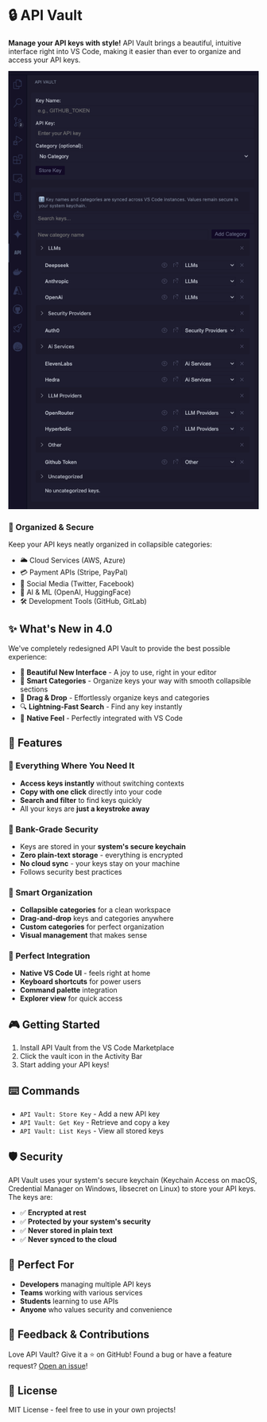 # 🔒 API Vault

**Manage your API keys with style!** API Vault brings a beautiful, intuitive interface right into VS Code, making it easier than ever to organize and access your API keys.

![API Vault Demo](api-vault-ui.png)

### 🎯 Organized & Secure
Keep your API keys neatly organized in collapsible categories:
- 🌥️ Cloud Services (AWS, Azure)
- 💳 Payment APIs (Stripe, PayPal)
- 🔗 Social Media (Twitter, Facebook)
- 🤖 AI & ML (OpenAI, HuggingFace)
- 🛠️ Development Tools (GitHub, GitLab)

## ✨ What's New in 4.0

We've completely redesigned API Vault to provide the best possible experience:

- 🎨 **Beautiful New Interface** - A joy to use, right in your editor
- 📁 **Smart Categories** - Organize keys your way with smooth collapsible sections
- 🎯 **Drag & Drop** - Effortlessly organize keys and categories
- 🔍 **Lightning-Fast Search** - Find any key instantly
- 💅 **Native Feel** - Perfectly integrated with VS Code

## 🚀 Features

### 🎯 Everything Where You Need It
- **Access keys instantly** without switching contexts
- **Copy with one click** directly into your code
- **Search and filter** to find keys quickly
- All your keys are **just a keystroke away**

### 🔐 Bank-Grade Security
- Keys are stored in your **system's secure keychain**
- **Zero plain-text storage** - everything is encrypted
- **No cloud sync** - your keys stay on your machine
- Follows security best practices

### 🎨 Smart Organization
- **Collapsible categories** for a clean workspace
- **Drag-and-drop** keys and categories anywhere
- **Custom categories** for perfect organization
- **Visual management** that makes sense

### 🚀 Perfect Integration
- **Native VS Code UI** - feels right at home
- **Keyboard shortcuts** for power users
- **Command palette** integration
- **Explorer view** for quick access

## 🎮 Getting Started

1. Install API Vault from the VS Code Marketplace
2. Click the vault icon in the Activity Bar
3. Start adding your API keys!

## ⌨️ Commands

- `API Vault: Store Key` - Add a new API key
- `API Vault: Get Key` - Retrieve and copy a key
- `API Vault: List Keys` - View all stored keys

## 🛡️ Security

API Vault uses your system's secure keychain (Keychain Access on macOS, Credential Manager on Windows, libsecret on Linux) to store your API keys. The keys are:

- ✅ **Encrypted at rest**
- ✅ **Protected by your system's security**
- ✅ **Never stored in plain text**
- ✅ **Never synced to the cloud**

## 🎯 Perfect For

- **Developers** managing multiple API keys
- **Teams** working with various services
- **Students** learning to use APIs
- **Anyone** who values security and convenience

## 📝 Feedback & Contributions

Love API Vault? Give it a ⭐️ on GitHub! Found a bug or have a feature request? [Open an issue](https://github.com/PoliTwit1984/VSCode-API-Vault_Extension/issues)!

## 📜 License

MIT License - feel free to use in your own projects!
